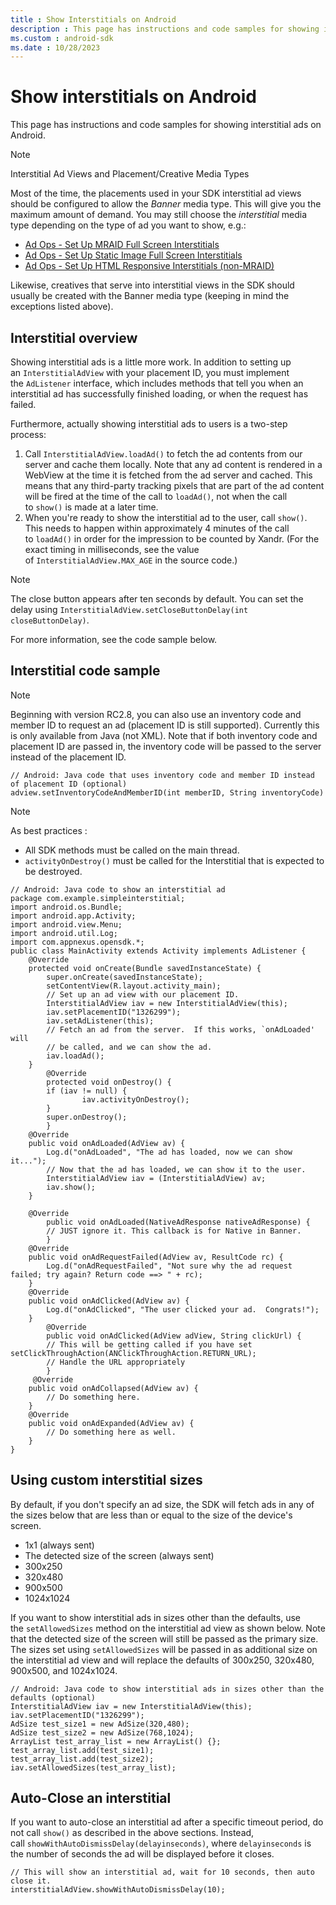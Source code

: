 ```yaml
---
title : Show Interstitials on Android
description : This page has instructions and code samples for showing interstitial ads on Android.
ms.custom : android-sdk
ms.date : 10/28/2023
---
```



# Show interstitials on Android

This page has instructions and code samples for showing interstitial ads
on Android.

> [!NOTE]
> Interstitial Ad Views and Placement/Creative Media Types
>
> Most of the time, the placements used in your SDK interstitial ad views should be configured to allow the *Banner* media type. This will give you the maximum amount of demand. You may still choose the *interstitial* media type depending on the type of ad you want to show, e.g.:
> - [Ad Ops - Set Up MRAID Full Screen Interstitials](ad-ops-set-up-mraid-full-screen-interstitials.md)
> - [Ad Ops - Set Up Static Image Full Screen Interstitials](ad-ops-set-up-static-image-full-screen-interstitials.md)
> - [Ad Ops - Set Up HTML Responsive Interstitials (non-MRAID)](ad-ops-set-up-html-responsive-interstitials-non-mraid.md)
>
> Likewise, creatives that serve into interstitial views in the SDK should usually be created with the Banner media type (keeping in mind the exceptions listed above).

## Interstitial overview

Showing interstitial ads is a little more work. In addition to setting
up an `InterstitialAdView` with your placement ID, you must implement
the `AdListener` interface, which includes methods that tell you when an
interstitial ad has successfully finished loading, or when the request
has failed.

Furthermore, actually showing interstitial ads to users is a two-step
process:

1. Call `InterstitialAdView.loadAd()` to fetch the ad contents from our
    server and cache them locally. Note that any ad content is rendered
    in a WebView at the time it is fetched from the ad server and
    cached. This means that any third-party tracking pixels that are
    part of the ad content will be fired at the time of the call
    to `loadAd()`, not when the call to `show()` is made at a later
    time.
1. When you're ready to show the interstitial ad to the user,
    call `show()`. This needs to happen within approximately 4 minutes
    of the call to `loadAd()` in order for the impression to be counted
    by Xandr. (For the exact timing in
    milliseconds, see the value of `InterstitialAdView.MAX_AGE` in the
    source code.)

> [!NOTE]
> The close button appears after ten seconds by default. You can set the delay using `InterstitialAdView.setCloseButtonDelay(int closeButtonDelay)`.

For more information, see the code sample below.

## Interstitial code sample

> [!NOTE]
> Beginning with version RC2.8, you can also use an inventory code and member ID to request an ad (placement ID is still supported). Currently this is only available from Java (not XML). Note that if both inventory code and placement ID are passed in, the inventory code will be passed to the server instead of the placement ID.

``` 
// Android: Java code that uses inventory code and member ID instead of placement ID (optional)
adview.setInventoryCodeAndMemberID(int memberID, String inventoryCode)
```

> [!NOTE]
> As best practices :
>
> - All SDK methods must be called on the main thread.
> - `activityOnDestroy()` must be called for the Interstitial that is expected to be destroyed.

``` 
// Android: Java code to show an interstitial ad
package com.example.simpleinterstitial;
import android.os.Bundle;
import android.app.Activity;
import android.view.Menu;
import android.util.Log;
import com.appnexus.opensdk.*;
public class MainActivity extends Activity implements AdListener {
    @Override
    protected void onCreate(Bundle savedInstanceState) {
        super.onCreate(savedInstanceState);
        setContentView(R.layout.activity_main);
        // Set up an ad view with our placement ID.
        InterstitialAdView iav = new InterstitialAdView(this);
        iav.setPlacementID("1326299");
        iav.setAdListener(this);
        // Fetch an ad from the server.  If this works, `onAdLoaded' will
        // be called, and we can show the ad.
        iav.loadAd();
    }
        @Override
        protected void onDestroy() {
        if (iav != null) {
                iav.activityOnDestroy();
        }
        super.onDestroy();
        }
    @Override
    public void onAdLoaded(AdView av) {
        Log.d("onAdLoaded", "The ad has loaded, now we can show it...");
        // Now that the ad has loaded, we can show it to the user.
        InterstitialAdView iav = (InterstitialAdView) av;
        iav.show();
    }
 
    @Override
        public void onAdLoaded(NativeAdResponse nativeAdResponse) {
        // JUST ignore it. This callback is for Native in Banner. 
        }
    @Override
    public void onAdRequestFailed(AdView av, ResultCode rc) {
        Log.d("onAdRequestFailed", "Not sure why the ad request failed; try again? Return code ==> " + rc);
    }
    @Override
    public void onAdClicked(AdView av) {
        Log.d("onAdClicked", "The user clicked your ad.  Congrats!");
    }
        @Override
        public void onAdClicked(AdView adView, String clickUrl) {
        // This will be getting called if you have set setClickThroughAction(ANClickThroughAction.RETURN_URL);
        // Handle the URL appropriately
        }
     @Override
    public void onAdCollapsed(AdView av) {
        // Do something here.
    }
    @Override
    public void onAdExpanded(AdView av) {
        // Do something here as well.
    }
}
```

## Using custom interstitial sizes

By default, if you don't specify an ad size, the SDK will fetch ads in
any of the sizes below that are less than or equal to the size of the
device's screen.

- 1x1 (always sent)
- The detected size of the screen (always sent)
- 300x250
- 320x480
- 900x500
- 1024x1024

If you want to show interstitial ads in sizes other than the defaults,
use the `setAllowedSizes` method on the interstitial ad view as shown
below. Note that the detected size of the screen will still be passed as
the primary size. The sizes set using `setAllowedSizes` will be passed
in as additional size on the interstitial ad view and will replace the
defaults of 300x250, 320x480, 900x500, and 1024x1024.

``` 
// Android: Java code to show interstitial ads in sizes other than the defaults (optional)
InterstitialAdView iav = new InterstitialAdView(this);
iav.setPlacementID("1326299");
AdSize test_size1 = new AdSize(320,480);
AdSize test_size2 = new AdSize(768,1024);
ArrayList test_array_list = new ArrayList() {};
test_array_list.add(test_size1);
test_array_list.add(test_size2);
iav.setAllowedSizes(test_array_list);
```

## Auto-Close an interstitial

If you want to auto-close an interstitial ad after a specific timeout
period, do not call `show()` as described in the above sections.
Instead, call `showWithAutoDismissDelay(delayinseconds)`,
where `delayinseconds` is the number of seconds the ad will be displayed
before it closes.

``` 
// This will show an interstitial ad, wait for 10 seconds, then auto close it.
interstitialAdView.showWithAutoDismissDelay(10);
```
